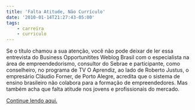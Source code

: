 ```yaml
---
title: 'Falta Atitude, Não Currículo'
date: '2010-01-14T21:27:43-05:00'
tags:
    - carreira
    - curriculo
---
```


Se o título chamou a sua atenção, você não pode deixar de ler essa entrevista do Business Opportunitites Weblog Brasil com o especialista na área de empreendedorismo, consultor do Sebrae e participante, como conselheiro, no programa de TV O Aprendiz, ao lado de Roberto Justus, o empresário Cláudio Forner, de Porto Alegre, acredita que o sistema de ensino brasileiro não colabora para a formação de empreendedores. Mas também acha que falta atitude nos jovens e profissionais do mercado.

[Continue lendo aqui.](http://brasil.business-opportunities.biz/2010/01/11/%E2%80%9Cfalta-atitude-nao-curriculo%E2%80%9D/)
